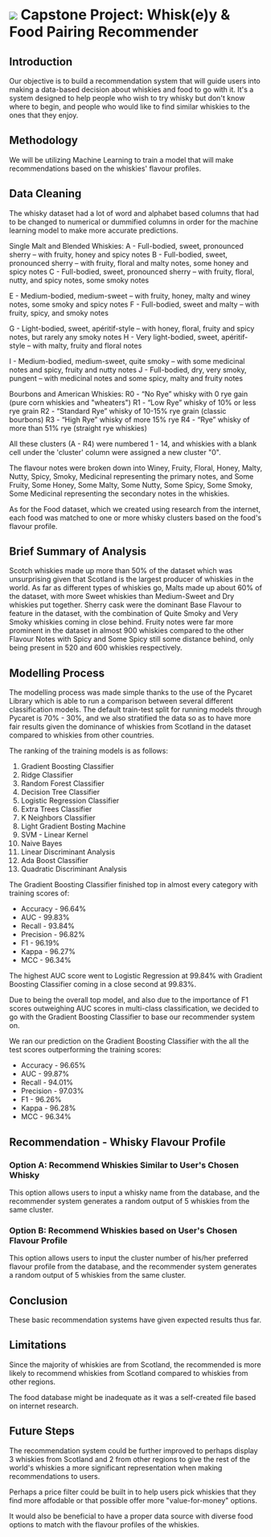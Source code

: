 ﻿# ![](https://ga-dash.s3.amazonaws.com/production/assets/logo-9f88ae6c9c3871690e33280fcf557f33.png) Capstone Project: Whisk(e)y & Food Pairing Recommender


## Introduction ##
Our objective is to build a recommendation system that will guide users into making a data-based decision about whiskies and food to go with it. It's a system designed to help people who wish to try whisky but don't know where to begin, and people who would like to find similar whiskies to the ones that they enjoy.


## Methodology ##
We will be utilizing Machine Learning to train a model that will make recommendations based on the whiskies' flavour profiles.



## Data Cleaning ##
The whisky dataset had a lot of word and alphabet based columns that had to be changed to numerical or dummified columns in order for the machine learning model to make more accurate predictions.

Single Malt and Blended Whiskies:
A - Full-bodied, sweet, pronounced sherry – with fruity, honey and spicy notes
B - Full-bodied, sweet, pronounced sherry – with fruity, floral and malty notes, some honey and spicy notes
C - Full-bodied, sweet, pronounced sherry – with fruity, floral, nutty, and spicy notes, some smoky notes

E - Medium-bodied, medium-sweet – with fruity, honey, malty and winey notes, some smoky and spicy notes
F - Full-bodied, sweet and malty – with fruity, spicy, and smoky notes

G - Light-bodied, sweet, apéritif-style – with honey, floral, fruity and spicy notes, but rarely any smoky notes
H - Very light-bodied, sweet, apéritif-style – with malty, fruity and floral notes

I - Medium-bodied, medium-sweet, quite smoky – with some medicinal notes and spicy, fruity and nutty notes
J - Full-bodied, dry, very smoky, pungent – with medicinal notes and some spicy, malty and fruity notes

Bourbons and American Whiskies:
R0 - “No Rye” whisky with 0 rye gain (pure corn whiskies and "wheaters")
R1 - “Low Rye” whisky of 10% or less rye grain
R2 - “Standard Rye” whisky of 10-15% rye grain (classic bourbons)
R3 - “High Rye” whisky of more 15% rye
R4 - “Rye” whisky of more than 51% rye (straight rye whiskies)

All these clusters (A - R4) were numbered 1 - 14, and whiskies with a blank cell under the 'cluster' column were assigned a new cluster "0".

The flavour notes were broken down into Winey, Fruity, Floral, Honey, Malty, Nutty, Spicy, Smoky, Medicinal representing the primary notes, and Some Fruity, Some Honey, Some Malty, Some Nutty, Some Spicy, Some Smoky, Some Medicinal representing the secondary notes in the whiskies. 
 
As for the Food dataset, which we created using research from the internet, each food was matched to one or more whisky clusters based on the food's flavour profile.




## Brief Summary of Analysis ##
Scotch whiskies made up more than 50% of the dataset which was unsurprising given that Scotland is the largest producer of whiskies in the world. As far as different types of whiskies go, Malts made up about 60% of the dataset, with more Sweet whiskies than Medium-Sweet and Dry whiskies put together. Sherry cask were the dominant Base Flavour to feature in the dataset, with the combination of Quite Smoky and Very Smoky whiskies coming in close behind. Fruity notes were far more prominent in the dataset in almost 900 whiskies compared to the other Flavour Notes with Spicy and Some Spicy still some distance behind, only being present in 520 and 600 whiskies respectively.

## Modelling Process ##
The modelling process was made simple thanks to the use of the Pycaret Library which is able to run a comparison between several different classification models. The default train-test split for running models through Pycaret is 70% - 30%, and we also stratified the data so as to have more fair results given the dominance of whiskies from Scotland in the dataset compared to whiskies from other countries.

The ranking of the training models is as follows:

1. Gradient Boosting Classifier
2. Ridge Classifier
3. Random Forest Classifier
4. Decision Tree Classifier
5. Logistic Regression Classifier
6. Extra Trees Classifier
7. K Neighbors Classifier
8. Light Gradient Bosting Machine
9. SVM - Linear Kernel
10. Naive Bayes
11. Linear Discriminant Analysis
12. Ada Boost Classifier
13. Quadratic Discriminant Analysis

The Gradient Boosting Classifier finished top in almost every category with training scores of:
 - Accuracy - 96.64%
 - AUC - 99.83%
- Recall - 93.84%
- Precision - 96.82%
- F1 - 96.19%
- Kappa - 96.27%
- MCC - 96.34%

The highest AUC score went to Logistic Regression at 99.84% with Gradient Boosting Classifier coming in a close second at 99.83%.

Due to being the overall top model, and also due to the importance of F1 scores outweighing AUC scores in multi-class classification, we decided to go with the Gradient Boosting Classifier to base our recommender system on.

We ran our prediction on the Gradient Boosting Classifier with the all the test scores outperforming the training scores:
- Accuracy - 96.65%
- AUC - 99.87%
- Recall - 94.01%
- Precision - 97.03%
- F1 - 96.26%
- Kappa - 96.28%
- MCC - 96.34%

## Recommendation - Whisky Flavour Profile ##

### Option A: Recommend Whiskies Similar to User's Chosen Whisky
This option allows users to input a whisky name from the database, and the recommender system generates a random output of 5 whiskies from the same cluster.

### Option B: Recommend Whiskies based on User's Chosen Flavour Profile
This option allows users to input the cluster number of his/her preferred flavour profile from the database, and the recommender system generates a random output of 5 whiskies from the same cluster.

## Conclusion ##
These basic recommendation systems have given expected results thus far.


## Limitations ##
Since the majority of whiskies are from Scotland, the recommended is more likely to recommend whiskies from Scotland compared to whiskies from other regions.

The food database might be inadequate as it was a self-created file based on internet research.


## Future Steps ##
The recommendation system could be further improved to perhaps display 3 whiskies from Scotland and 2 from other regions to give the rest of the world's whiskies a more significant representation when making recommendations to users.

Perhaps a price filter could be built in to help users pick whiskies that they find more affodable or that possible offer more "value-for-money" options.

It would also be beneficial to have a proper data source with diverse food options to match with the flavour profiles of the whiskies.
